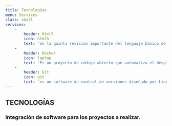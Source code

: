 ```yaml
---
title: Tecnologías
menu: Services
class: small
services:
    -
        header: Html5
        icon: html5
        text: 'es la quinta revisión importante del lenguaje básico de la World Wide Web, HTML. HTML5 especifica dos variantes de sintaxis para HTML: una «clásica», HTML (text/html), conocida como HTML5, y una variante XHTML conocida como sintaxis XHTML5 que deberá servirse con sintaxis XML.'
    -
        header: Docker
        icon: laptop
        text: 'Es un proyecto de código abierto que automatiza el despliegue de aplicaciones dentro de contenedores de software, proporcionando una capa adicional de abstracción y automatización de virtualización de aplicaciones en múltiples sistemas operativos.'
    -
        header: Git
        icon: git
        text: 'es un software de control de versiones diseñado por Linus Torvalds, pensando en la eficiencia y la confiabilidad del mantenimiento de versiones de aplicaciones cuando éstas tienen un gran número de archivos de código fuente.'
---
```


## TECNOLOGÍAS
### Integración de software para los proyectos a realizar.
